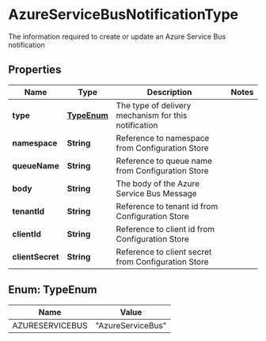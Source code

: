 

# AzureServiceBusNotificationType

The information required to create or update an Azure Service Bus notification

## Properties

| Name | Type | Description | Notes |
|------------ | ------------- | ------------- | -------------|
|**type** | [**TypeEnum**](#TypeEnum) | The type of delivery mechanism for this notification |  |
|**namespace** | **String** | Reference to namespace from Configuration Store |  |
|**queueName** | **String** | Reference to queue name from Configuration Store |  |
|**body** | **String** | The body of the Azure Service Bus Message |  |
|**tenantId** | **String** | Reference to tenant id from Configuration Store |  |
|**clientId** | **String** | Reference to client id from Configuration Store |  |
|**clientSecret** | **String** | Reference to client secret from Configuration Store |  |



## Enum: TypeEnum

| Name | Value |
|---- | -----|
| AZURESERVICEBUS | &quot;AzureServiceBus&quot; |



